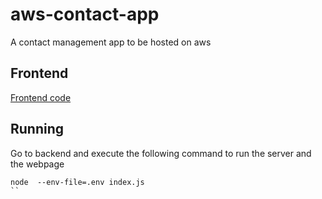 # aws-contact-app

A contact management app to be hosted on aws

## Frontend
[Frontend code](https://github.com/Ananya-os/contact_management_system)

## Running

Go to backend and execute the following command to run the server and the webpage

```
node  --env-file=.env index.js
``

